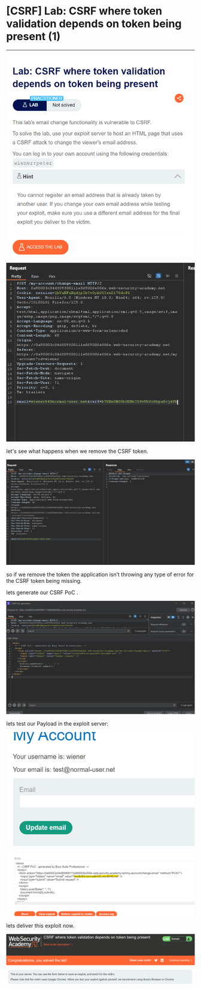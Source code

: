# [CSRF] Lab: CSRF where token validation depends on token being present (1)

---

![Untitled](%5BCSRF%5D%20Lab%20CSRF%20where%20token%20validation%20depends%20on%20%20774f980c2a9c43998a4e9ab61a2cbed8/Untitled.png)

![Untitled](%5BCSRF%5D%20Lab%20CSRF%20where%20token%20validation%20depends%20on%20%20774f980c2a9c43998a4e9ab61a2cbed8/Untitled%201.png)

let's see what happens when we remove the CSRF token. 

![Untitled](%5BCSRF%5D%20Lab%20CSRF%20where%20token%20validation%20depends%20on%20%20774f980c2a9c43998a4e9ab61a2cbed8/Untitled%202.png)

so if we remove the token the application isn’t throwing any type of error for the CSRF token being missing. 

lets generate our CSRF PoC . 

![Untitled](%5BCSRF%5D%20Lab%20CSRF%20where%20token%20validation%20depends%20on%20%20774f980c2a9c43998a4e9ab61a2cbed8/Untitled%203.png)

lets test our Payload in the exploit server: 

![Untitled](%5BCSRF%5D%20Lab%20CSRF%20where%20token%20validation%20depends%20on%20%20774f980c2a9c43998a4e9ab61a2cbed8/Untitled%204.png)

![Untitled](%5BCSRF%5D%20Lab%20CSRF%20where%20token%20validation%20depends%20on%20%20774f980c2a9c43998a4e9ab61a2cbed8/Untitled%205.png)

lets deliver this exploit now. 

![Untitled](%5BCSRF%5D%20Lab%20CSRF%20where%20token%20validation%20depends%20on%20%20774f980c2a9c43998a4e9ab61a2cbed8/Untitled%206.png)